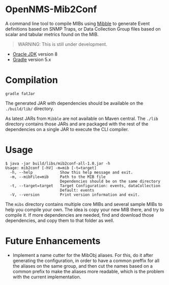 # OpenNMS-Mib2Conf

A command line tool to compile MIBs using [Mibble](https://www.mibble.org) to generate Event definitions based on SNMP Traps, or Data Collection Group files based on scalar and tabular metrics found on the MIB.

> WARNING: This is still under development.

* [Oracle JDK](https://www.oracle.com/technetwork/java/javase/downloads/jdk8-downloads-2133151.html) version 8
* [Gradle](https://gradle.org/install/) version 5.x

# Compilation

```shell
gradle fatJar
```

The generated JAR with dependencies should be available on the `./build/lib/` directory.

As latest JARs from `Mibble` are not available on Maven central. The `./lib` directory contains those JARs and are packaged with the rest of the dependencies on a single JAR to execute the CLI compiler.

# Usage

```shell
$ java -jar build/libs/mib2conf-all-1.0.jar -h
Usage: mib2conf [-hV] -m=mib [-t=target]
  -h, --help            Show this help message and exit.
  -m, --mibFile=mib     Path to the MIB file
                        Dependencies should be on the same directory
  -t, --target=target   Target Configuration: events, dataCollection
                        Default: events
  -V, --version         Print version information and exit.
```

The `mibs` directory contains multiple core MIBs and several sample MIBs to help you compile your own. The idea is copy your new MIB there, and try to compile it. If more dependencies are needed, find and download those dependencies, and copy them to that folder as well.

# Future Enhancements

* Implement a name cutter for the MibObj aliases. For this, do it after generating the configuration, in order to have a common preffix for all the aliases on the same group, and then cut the names based on a common prefix to make the aliases more readable, which is the problem with the current implementation.
